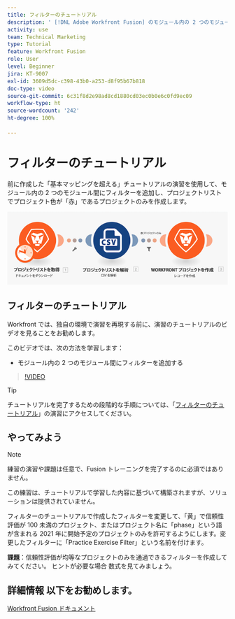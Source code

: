 ```yaml
---
title: フィルターのチュートリアル
description: ' [!DNL Adobe Workfront Fusion] のモジュール内の 2 つのモジュール間にフィルターを追加する方法を説明します。'
activity: use
team: Technical Marketing
type: Tutorial
feature: Workfront Fusion
role: User
level: Beginner
jira: KT-9007
exl-id: 3609d5dc-c398-43b0-a253-d8f95b67b818
doc-type: video
source-git-commit: 6c31f8d2e98ad8cd1880cd03ec0b0e6c0fd9ec09
workflow-type: ht
source-wordcount: '242'
ht-degree: 100%

---
```


# フィルターのチュートリアル

前に作成した「基本マッピングを超える」チュートリアルの演習を使用して、モジュール内の 2 つのモジュール間にフィルターを追加し、プロジェクトリストでプロジェクト色が「赤」であるプロジェクトのみを作成します。

![Fusion シナリオの画像](assets/understand-the-basics-2.png)

## フィルターのチュートリアル

Workfront では、独自の環境で演習を再現する前に、演習のチュートリアルのビデオを見ることをお勧めします。

このビデオでは、次の方法を学習します：

* モジュール内の 2 つのモジュール間にフィルターを追加する

>[!VIDEO](https://video.tv.adobe.com/v/335266/?quality=12&learn=on)

>[!TIP]
>
>チュートリアルを完了するための段階的な手順については、「[フィルターのチュートリアル](https://experienceleague.adobe.com/docs/workfront-learn/tutorials-workfront/fusion/exercises/filters.html?lang=ja)」の演習にアクセスしてください。

## やってみよう

>[!NOTE]
>
>練習の演習や課題は任意で、Fusion トレーニングを完了するのに必須ではありません。

この練習は、チュートリアルで学習した内容に基づいて構築されますが、ソリューションは提供されていません。

フィルターのチュートリアルで作成したフィルターを変更して、「黄」で信頼性評価が 100 未満のプロジェクト、またはプロジェクト名に「phase」という語が含まれる 2021 年に開始予定のプロジェクトのみを許可するようにします。変更したフィルターに「Practice Exercise Filter」という名前を付けます。

**課題**：信頼性評価が均等なプロジェクトのみを通過できるフィルターを作成してみてください。 ヒントが必要な場合 数式を見てみましょう。

## 詳細情報 以下をお勧めします。

[Workfront Fusion ドキュメント](https://experienceleague.adobe.com/docs/workfront/using/adobe-workfront-fusion/workfront-fusion-2.html?lang=ja)
